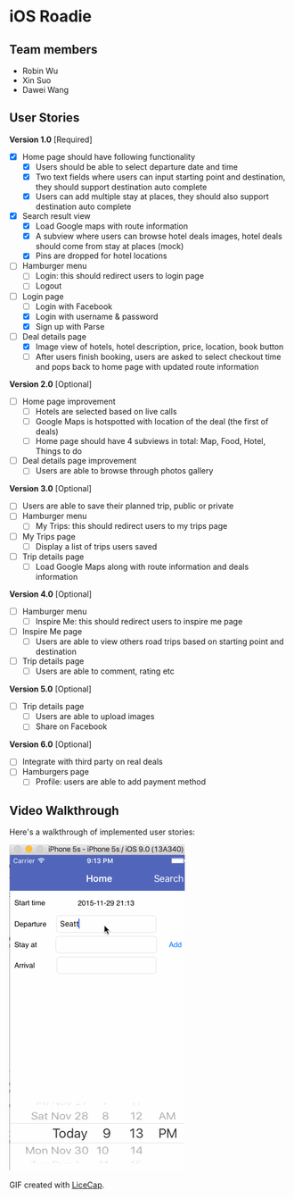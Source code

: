 # iOS Roadie
## Team members
- Robin Wu
- Xin Suo
- Dawei Wang

## User Stories

**Version 1.0** [Required]

- [X] Home page should have following functionality
	- [X] Users should be able to select departure date and time
	- [X] Two text fields where users can input starting point and destination, they should support destination auto complete
	- [X] Users can add multiple stay at places, they should also support destination auto complete
- [X] Search result view
	- [X] Load Google maps with route information
	- [X] A subview where users can browse hotel deals images, hotel deals should come from stay at places (mock)
	- [X] Pins are dropped for hotel locations
- [ ] Hamburger menu
	- [ ] Login: this should redirect users to login page
	- [ ] Logout
- [ ] Login page
	- [ ] Login with Facebook
	- [X] Login with username & password
	- [X] Sign up with Parse
- [ ] Deal details page
	- [X] Image view of hotels, hotel description, price, location, book button
	- [ ] After users finish booking, users are asked to select checkout time and pops back to home page with updated route information

**Version 2.0** [Optional]

- [ ] Home page improvement
	- [ ] Hotels are selected based on live calls
	- [ ] Google Maps is hotspotted with location of the deal (the first of deals)
	- [ ] Home page should have 4 subviews in total: Map, Food, Hotel, Things to do
- [ ] Deal details page improvement
	- [ ] Users are able to browse through photos gallery

**Version 3.0** [Optional]

- [ ] Users are able to save their planned trip, public or private
- [ ] Hamburger menu
	- [ ] My Trips: this should redirect users to my trips page
- [ ] My Trips page
	- [ ] Display a list of trips users saved
- [ ] Trip details page
	- [ ] Load Google Maps along with route information and deals information

**Version 4.0** [Optional]

- [ ] Hamburger menu
	- [ ] Inspire Me: this should redirect users to inspire me page
- [ ] Inspire Me page
	- [ ] Users are able to view others road trips based on starting point and destination
- [ ] Trip details page
	- [ ] Users are able to comment, rating etc

**Version 5.0** [Optional]

- [ ] Trip details page
	- [ ] Users are able to upload images
	- [ ] Share on Facebook

**Version 6.0** [Optional]

- [ ] Integrate with third party on real deals
- [ ] Hamburgers page
	- [ ] Profile: users are able to add payment method

## Video Walkthrough

Here's a walkthrough of implemented user stories:

<img src='roadie_1.gif' title='Video Walkthrough' width='' alt='Video Walkthrough' />

GIF created with [LiceCap](http://www.cockos.com/licecap/).
